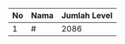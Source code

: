 | No | Nama            | Jumlah Level |
|----|-----------------|--------------|
| 1  | #    |    2086        |

